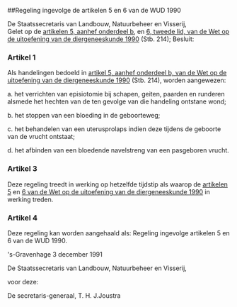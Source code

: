 <meta http-equiv='Content-Type' content='text/html; charset=utf-8' />

##Regeling ingevolge de artikelen 5 en 6 van de WUD 1990

De Staatssecretaris van Landbouw, Natuurbeheer en Visserij,  
Gelet op de [artikelen 5, aanhef onderdeel b](../../../../../../../../../../../../wet/wet/op/de/uitoefening/van/de/diergeneeskunde/1990/BWBR0004730/README.md), en [6, tweede lid, van de Wet op de uitoefening van de diergeneeskunde 1990](../../../../../../../../../../../../wet/wet/op/de/uitoefening/van/de/diergeneeskunde/1990/BWBR0004730/README.md) (Stb. 214);
Besluit:    

### Artikel  1  

Als handelingen bedoeld in [artikel 5, aanhef onderdeel b, van de Wet op de uitoefening van de diergeneeskunde 1990](../../../../../../../../../../../../wet/wet/op/de/uitoefening/van/de/diergeneeskunde/1990/BWBR0004730/README.md) (Stb. 214), worden aangewezen: 

a. het verrichten van episiotomie bij schapen, geiten, paarden en runderen alsmede het hechten van de ten gevolge van die handeling ontstane wond;  

b. het stoppen van een bloeding in de geboorteweg;  

c. het behandelen van een uterusprolaps indien deze tijdens de geboorte van de vrucht ontstaat;  

d. het afbinden van een bloedende navelstreng van een pasgeboren vrucht.    

### Artikel  3  

Deze regeling treedt in werking op hetzelfde tijdstip als waarop de [artikelen 5](../../../../../../../../../../../../wet/wet/op/de/uitoefening/van/de/diergeneeskunde/1990/BWBR0004730/README.md) en [6 van de Wet op de uitoefening van de diergeneeskunde 1990](../../../../../../../../../../../../wet/wet/op/de/uitoefening/van/de/diergeneeskunde/1990/BWBR0004730/README.md) in werking treden.  

### Artikel  4  

Deze regeling kan worden aangehaald als: Regeling ingevolge artikelen 5 en 6 van de WUD 1990.  

's-Gravenhage 
3 december 1991    

De 
Staatssecretaris van Landbouw, Natuurbeheer en Visserij, 

voor deze: 

De 
secretaris-generaal, 
T. H. J.Joustra    
